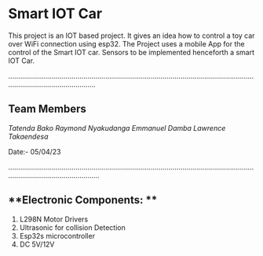 
# **Smart IOT Car**
This project is an IOT based project. It gives an idea how to control a toy car over WiFi connection using esp32.
The Project uses a mobile App for the control of the ​Smart IOT car.
Sensors to be implemented henceforth a smart IOT Car.

........................................................................................................................................................................
## **Team Members**
 *Tatenda Bako*
 *Raymond Nyakudanga*
 *Emmanuel Damba*
 *Lawrence Takaendesa*

 Date:- 05/04/23
 
 ..........................................................................................................................................................................

 ## **Electronic Components: **
  1. L298N Motor Drivers 
  2. Ultrasonic for collision Detection
  3. Esp32s microcontroller
  4. DC 5V/12V
